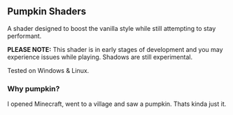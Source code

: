 ## Pumpkin Shaders
A shader designed to boost the vanilla style while still attempting to stay performant.

**PLEASE NOTE:** This shader is in early stages of development and you may experience issues while playing. Shadows are still experimental.

Tested on Windows & Linux.

### Why pumpkin?
I opened Minecraft, went to a village and saw a pumpkin. Thats kinda just it.
